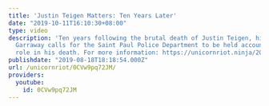 ```yaml
---
title: 'Justin Teigen Matters: Ten Years Later'
date: "2019-10-11T16:10:30+08:00"
type: video
description: 'Ten years following the brutal death of Justin Teigen, his fiancé Toshira
  Garraway calls for the Saint Paul Police Department to be held accountable for their
  role in his death. For more information: https://unicornriot.ninja/2019/justin-teigen-matters-ten-years-later/'
publishdate: "2019-08-18T18:18:54.000Z"
url: /unicornriot/0CVw9pq72JM/
providers:
  youtube:
    id: 0CVw9pq72JM
---
```

